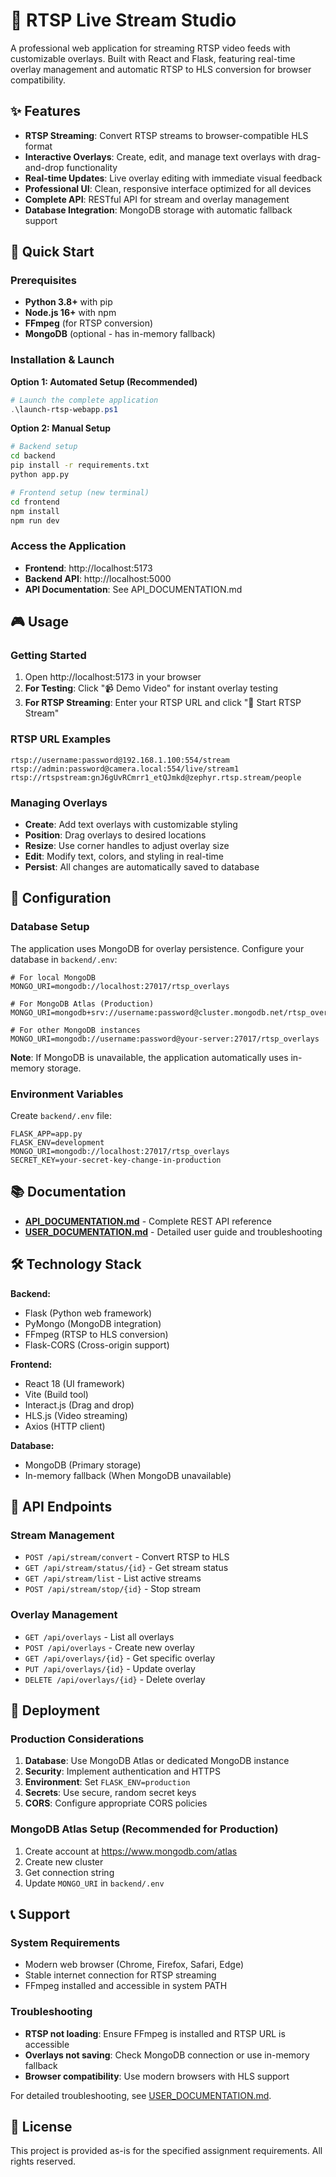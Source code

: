 # 🎥 RTSP Live Stream Studio

A professional web application for streaming RTSP video feeds with customizable overlays. Built with React and Flask, featuring real-time overlay management and automatic RTSP to HLS conversion for browser compatibility.

## ✨ Features

- **RTSP Streaming**: Convert RTSP streams to browser-compatible HLS format
- **Interactive Overlays**: Create, edit, and manage text overlays with drag-and-drop functionality
- **Real-time Updates**: Live overlay editing with immediate visual feedback
- **Professional UI**: Clean, responsive interface optimized for all devices
- **Complete API**: RESTful API for stream and overlay management
- **Database Integration**: MongoDB storage with automatic fallback support

## 🚀 Quick Start

### Prerequisites
- **Python 3.8+** with pip
- **Node.js 16+** with npm
- **FFmpeg** (for RTSP conversion)
- **MongoDB** (optional - has in-memory fallback)

### Installation & Launch

**Option 1: Automated Setup (Recommended)**
```powershell
# Launch the complete application
.\launch-rtsp-webapp.ps1
```

**Option 2: Manual Setup**
```bash
# Backend setup
cd backend
pip install -r requirements.txt
python app.py

# Frontend setup (new terminal)
cd frontend
npm install
npm run dev
```

### Access the Application
- **Frontend**: http://localhost:5173
- **Backend API**: http://localhost:5000
- **API Documentation**: See API_DOCUMENTATION.md

## 🎮 Usage

### Getting Started
1. Open http://localhost:5173 in your browser
2. **For Testing**: Click "📹 Demo Video" for instant overlay testing
3. **For RTSP Streaming**: Enter your RTSP URL and click "🚀 Start RTSP Stream"

### RTSP URL Examples
```
rtsp://username:password@192.168.1.100:554/stream
rtsp://admin:password@camera.local:554/live/stream1
rtsp://rtspstream:gnJ6gUvRCmrr1_etQJmkd@zephyr.rtsp.stream/people
```

### Managing Overlays
- **Create**: Add text overlays with customizable styling
- **Position**: Drag overlays to desired locations
- **Resize**: Use corner handles to adjust overlay size
- **Edit**: Modify text, colors, and styling in real-time
- **Persist**: All changes are automatically saved to database

## 🔧 Configuration

### Database Setup
The application uses MongoDB for overlay persistence. Configure your database in `backend/.env`:

```env
# For local MongoDB
MONGO_URI=mongodb://localhost:27017/rtsp_overlays

# For MongoDB Atlas (Production)
MONGO_URI=mongodb+srv://username:password@cluster.mongodb.net/rtsp_overlays

# For other MongoDB instances
MONGO_URI=mongodb://username:password@your-server:27017/rtsp_overlays
```

**Note**: If MongoDB is unavailable, the application automatically uses in-memory storage.

### Environment Variables
Create `backend/.env` file:
```env
FLASK_APP=app.py
FLASK_ENV=development
MONGO_URI=mongodb://localhost:27017/rtsp_overlays
SECRET_KEY=your-secret-key-change-in-production
```

## 📚 Documentation

- **[API_DOCUMENTATION.md](API_DOCUMENTATION.md)** - Complete REST API reference
- **[USER_DOCUMENTATION.md](USER_DOCUMENTATION.md)** - Detailed user guide and troubleshooting

## 🛠️ Technology Stack

**Backend:**
- Flask (Python web framework)
- PyMongo (MongoDB integration)
- FFmpeg (RTSP to HLS conversion)
- Flask-CORS (Cross-origin support)

**Frontend:**
- React 18 (UI framework)
- Vite (Build tool)
- Interact.js (Drag and drop)
- HLS.js (Video streaming)
- Axios (HTTP client)

**Database:**
- MongoDB (Primary storage)
- In-memory fallback (When MongoDB unavailable)

## 🔌 API Endpoints

### Stream Management
- `POST /api/stream/convert` - Convert RTSP to HLS
- `GET /api/stream/status/{id}` - Get stream status
- `GET /api/stream/list` - List active streams
- `POST /api/stream/stop/{id}` - Stop stream

### Overlay Management
- `GET /api/overlays` - List all overlays
- `POST /api/overlays` - Create new overlay
- `GET /api/overlays/{id}` - Get specific overlay
- `PUT /api/overlays/{id}` - Update overlay
- `DELETE /api/overlays/{id}` - Delete overlay

## 🚀 Deployment

### Production Considerations
1. **Database**: Use MongoDB Atlas or dedicated MongoDB instance
2. **Security**: Implement authentication and HTTPS
3. **Environment**: Set `FLASK_ENV=production`
4. **Secrets**: Use secure, random secret keys
5. **CORS**: Configure appropriate CORS policies

### MongoDB Atlas Setup (Recommended for Production)
1. Create account at https://www.mongodb.com/atlas
2. Create new cluster
3. Get connection string
4. Update `MONGO_URI` in `backend/.env`

## 📞 Support

### System Requirements
- Modern web browser (Chrome, Firefox, Safari, Edge)
- Stable internet connection for RTSP streaming
- FFmpeg installed and accessible in system PATH

### Troubleshooting
- **RTSP not loading**: Ensure FFmpeg is installed and RTSP URL is accessible
- **Overlays not saving**: Check MongoDB connection or use in-memory fallback
- **Browser compatibility**: Use modern browsers with HLS support

For detailed troubleshooting, see [USER_DOCUMENTATION.md](USER_DOCUMENTATION.md).

## 📄 License

This project is provided as-is for the specified assignment requirements. All rights reserved.